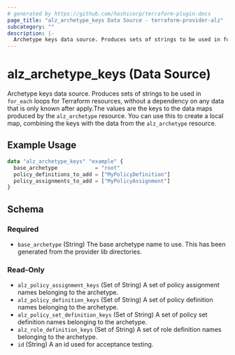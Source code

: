```yaml
---
# generated by https://github.com/hashicorp/terraform-plugin-docs
page_title: "alz_archetype_keys Data Source - terraform-provider-alz"
subcategory: ""
description: |-
  Archetype keys data source. Produces sets of strings to be used in for_each loops for Terraform resources, without a dependency on any data that is only known after apply.The values are the keys to the data maps produced by the alz_archetype resource. You can use this to create a local map, combining the keys with the data from the alz_archetype resource.
---
```


# alz_archetype_keys (Data Source)

Archetype keys data source. Produces sets of strings to be used in `for_each` loops for Terraform resources, without a dependency on any data that is only known after apply.The values are the keys to the data maps produced by the `alz_archetype` resource. You can use this to create a local map, combining the keys with the data from the `alz_archetype` resource.

## Example Usage

```terraform
data "alz_archetype_keys" "example" {
  base_archetype            = "root"
  policy_definitions_to_add = ["MyPolicyDefinition"]
  policy_assignments_to_add = ["MyPolicyAssignment"]
}
```

<!-- schema generated by tfplugindocs -->
## Schema

### Required

- `base_archetype` (String) The base archetype name to use. This has been generated from the provider lib directories.

### Read-Only

- `alz_policy_assignment_keys` (Set of String) A set of policy assignment names belonging to the archetype.
- `alz_policy_definition_keys` (Set of String) A set of policy definition names belonging to the archetype.
- `alz_policy_set_definition_keys` (Set of String) A set of policy set definition names belonging to the archetype.
- `alz_role_definition_keys` (Set of String) A set of role definition names belonging to the archetype.
- `id` (String) A an id used for acceptance testing.
